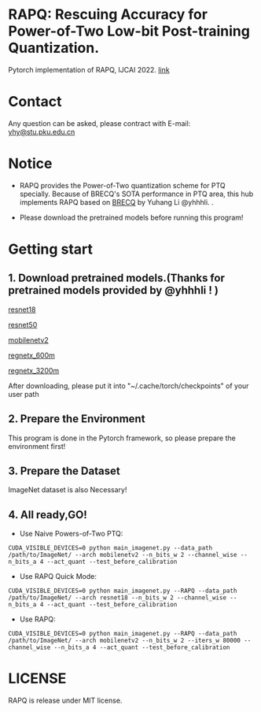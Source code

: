 # RAPQ: Rescuing Accuracy for Power-of-Two Low-bit Post-training Quantization.
Pytorch implementation of RAPQ, IJCAI 2022. [link](http://arxiv.org/abs/2204.12322)

# Contact
Any question can be asked, please contract with E-mail: yhy@stu.pku.edu.cn

# Notice
- RAPQ provides the Power-of-Two quantization scheme for PTQ specially. Because of BRECQ's SOTA performance in PTQ area, this hub implements RAPQ based on [BRECQ](https://github.com/yhhhli/BRECQ) by Yuhang Li @yhhhli. .

- Please download the pretrained models before running this program! 
# Getting start

## 1. Download pretrained models.(Thanks for pretrained models provided by @yhhhli ! )

[resnet18](https://github.com/yhhhli/BRECQ/releases/download/v1.0/resnet18_imagenet.pth.tar)

[resnet50](https://github.com/yhhhli/BRECQ/releases/download/v1.0/resnet50_imagenet.pth.tar)

[mobilenetv2](https://github.com/yhhhli/BRECQ/releases/download/v1.0/mobilenetv2.pth.tar)

[regnetx_600m](https://github.com/yhhhli/BRECQ/releases/download/v1.0/regnet_600m.pth.tar)

[regnetx_3200m](https://github.com/yhhhli/BRECQ/releases/download/v1.0/regnet_3200m.pth.tar)

After downloading, please put it into "~/.cache/torch/checkpoints" of your user path

## 2. Prepare the Environment

This program is done in the Pytorch framework, so please prepare the environment first!

## 3. Prepare the Dataset

ImageNet dataset is also Necessary!

## 4. All ready,GO!

- Use Naive Powers-of-Two PTQ:

`CUDA_VISIBLE_DEVICES=0 python main_imagenet.py --data_path /path/to/ImageNet/ --arch mobilenetv2 --n_bits_w 2 --channel_wise --n_bits_a 4 --act_quant --test_before_calibration`

- Use RAPQ Quick Mode:

`CUDA_VISIBLE_DEVICES=0 python main_imagenet.py --RAPQ --data_path /path/to/ImageNet/ --arch resnet18 --n_bits_w 2 --channel_wise --n_bits_a 4 --act_quant --test_before_calibration`

- Use RAPQ:

`CUDA_VISIBLE_DEVICES=0 python main_imagenet.py --RAPQ --data_path /path/to/ImageNet/ --arch mobilenetv2 --n_bits_w 2 --iters_w 80000 --channel_wise --n_bits_a 4 --act_quant --test_before_calibration`


# LICENSE
RAPQ is release under MIT license. 



